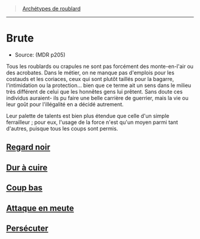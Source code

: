 ﻿---
!ClassItem
Name: Brute
Source: (MDR p205)
Id: rogue_brute_hd.md#brute
RootId: rogue_brute_hd.md
ParentLink: rogue_hd.md#archétypes-de-roublard
ParentName: Archétypes de roublard
NameLevel: 1
---
>  [Archétypes de roublard](hd_rogue_archetypes_de_roublard.md)

---


# Brute

- Source: (MDR p205)

Tous les roublards ou crapules ne sont pas forcément des monte-en-l'air ou des acrobates. Dans le métier, on ne manque pas d'emplois pour les costauds et les coriaces, ceux qui sont plutôt taillés pour la bagarre, l'intimidation ou la protection… bien que ce terme ait un sens dans le milieu très différent de celui que les honnêtes gens lui prêtent. Sans doute ces individus auraient- ils pu faire une belle carrière de guerrier, mais la vie ou leur goût pour l'illégalité en a décidé autrement.

Leur palette de talents est bien plus étendue que celle d'un simple ferrailleur ; pour eux, l'usage de la force n'est qu'un moyen parmi tant d'autres, puisque tous les coups sont permis.



## [Regard noir](hd_rogue_brute_regard_noir.md)



## [Dur à cuire](hd_rogue_brute_dur_a_cuire.md)



## [Coup bas](hd_rogue_brute_coup_bas.md)



## [Attaque en meute](hd_rogue_brute_attaque_en_meute.md)



## [Persécuter](hd_rogue_brute_persecuter.md)

